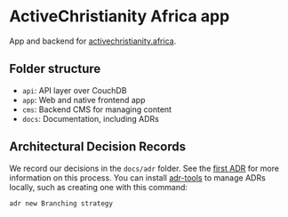 # ActiveChristianity Africa app

App and backend for [activechristianity.africa](https://activechristianity.africa).

## Folder structure

- `api`: API layer over CouchDB
- `app`: Web and native frontend app
- `cms`: Backend CMS for managing content
- `docs`: Documentation, including ADRs

## Architectural Decision Records

We record our decisions in the `docs/adr` folder. See the [first ADR](./docs/adr/0001-record-architecture-decisions.md) for more information on this process. You can install [adr-tools](https://github.com/npryce/adr-tools) to manage ADRs locally, such as creating one with this command:

```sh
adr new Branching strategy
```
